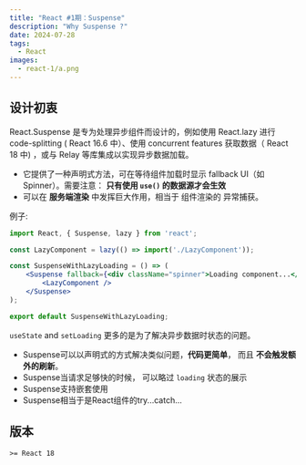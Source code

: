 ```yaml
---
title: "React #1期：Suspense"
description: "Why Suspense ?"
date: 2024-07-28
tags:
  - React
images:
  - react-1/a.png
---
```


## 设计初衷

React.Suspense 是专为处理异步组件而设计的，例如使用 React.lazy 进行code-splitting ( React 16.6 中）、使用 concurrent features 获取数据（ React 18 中) ，或与 Relay 等库集成以实现异步数据加载。

- 它提供了一种声明式方法，可在等待组件加载时显示 fallback UI（如Spinner）。需要注意： **只有使用 `use()` 的数据源才会生效**
- 可以在 **服务端渲染** 中发挥巨大作用，相当于 组件渲染的 异常捕获。

例子:  

```jsx
import React, { Suspense, lazy } from 'react';

const LazyComponent = lazy(() => import('./LazyComponent'));

const SuspenseWithLazyLoading = () => (
    <Suspense fallback={<div className="spinner">Loading component...</div>}>
        <LazyComponent />
    </Suspense>
);

export default SuspenseWithLazyLoading;

```

`useState` and `setLoading` 更多的是为了解决异步数据时状态的问题。

- Suspense可以以声明式的方式解决类似问题，**代码更简单**， 而且 **不会触发额外的刷新**。
- Suspense当请求足够快的时候， 可以略过 `loading` 状态的展示
- Suspense支持嵌套使用
- Suspense相当于是React组件的try...catch...

## 版本

`>= React 18`
